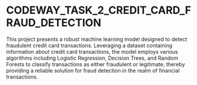 # CODEWAY_TASK_2_CREDIT_CARD_FRAUD_DETECTION

This project presents a robust machine learning model designed to detect fraudulent credit card transactions. Leveraging a dataset containing information about credit card transactions, the model employs various algorithms including Logistic Regression, Decision Trees, and Random Forests to classify transactions as either fraudulent or legitimate, thereby providing a reliable solution for fraud detection in the realm of financial transactions.
